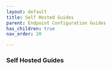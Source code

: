 ```yaml
---
layout: default
title: Self Hosted Guides
parent: Endpoint Configuration Guides
has_children: true 
nav_order: 20

---
```


### Self Hosted Guides
